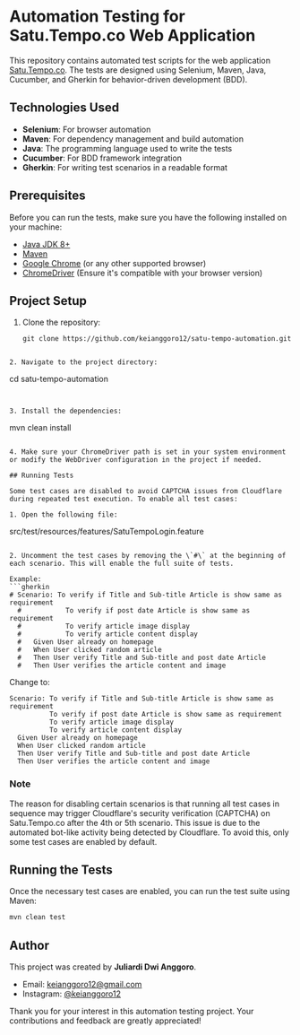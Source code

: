 # Automation Testing for Satu.Tempo.co Web Application

This repository contains automated test scripts for the web application [Satu.Tempo.co](https://satu.tempo.co). The tests are designed using Selenium, Maven, Java, Cucumber, and Gherkin for behavior-driven development (BDD).

## Technologies Used

- **Selenium**: For browser automation
- **Maven**: For dependency management and build automation
- **Java**: The programming language used to write the tests
- **Cucumber**: For BDD framework integration
- **Gherkin**: For writing test scenarios in a readable format

## Prerequisites

Before you can run the tests, make sure you have the following installed on your machine:

- [Java JDK 8+](https://www.oracle.com/java/technologies/javase-downloads.html)
- [Maven](https://maven.apache.org/install.html)
- [Google Chrome](https://www.google.com/chrome/) (or any other supported browser)
- [ChromeDriver](https://sites.google.com/a/chromium.org/chromedriver/downloads) (Ensure it's compatible with your browser version)

## Project Setup

1. Clone the repository:
   ```
   git clone https://github.com/keianggoro12/satu-tempo-automation.git
  ```
   
2. Navigate to the project directory:
   ```
   cd satu-tempo-automation
   ```


3. Install the dependencies:
   ```
   mvn clean install
   ```

4. Make sure your ChromeDriver path is set in your system environment or modify the WebDriver configuration in the project if needed.

## Running Tests

Some test cases are disabled to avoid CAPTCHA issues from Cloudflare during repeated test execution. To enable all test cases:

1. Open the following file:
   ```
   src/test/resources/features/SatuTempoLogin.feature
   ```

2. Uncomment the test cases by removing the \`#\` at the beginning of each scenario. This will enable the full suite of tests.

   Example:
   ```gherkin
   # Scenario: To verify if Title and Sub-title Article is show same as requirement
     #           To verify if post date Article is show same as requirement
     #           To verify article image display
     #           To verify article content display
     #   Given User already on homepage
     #   When User clicked random article
     #   Then User verify Title and Sub-title and post date Article
     #   Then User verifies the article content and image
   ```

   Change to:

  ```gherkin
  Scenario: To verify if Title and Sub-title Article is show same as requirement
            To verify if post date Article is show same as requirement
            To verify article image display
            To verify article content display
    Given User already on homepage
    When User clicked random article
    Then User verify Title and Sub-title and post date Article
    Then User verifies the article content and image
   ```

### Note

The reason for disabling certain scenarios is that running all test cases in sequence may trigger Cloudflare's security verification (CAPTCHA) on Satu.Tempo.co after the 4th or 5th scenario. This issue is due to the automated bot-like activity being detected by Cloudflare. To avoid this, only some test cases are enabled by default.

## Running the Tests

Once the necessary test cases are enabled, you can run the test suite using Maven:

```bash
mvn clean test
```

## Author

This project was created by **Juliardi Dwi Anggoro**.

- Email: keianggoro12@gmail.com
- Instagram: [@keianggoro12](https://instagram.com/keianggoro12)

Thank you for your interest in this automation testing project. Your contributions and feedback are greatly appreciated!
